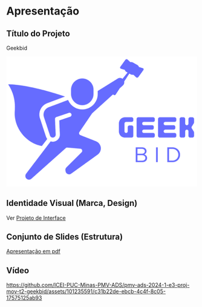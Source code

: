 # Apresentação

## Título do Projeto

Geekbid

![Geekbid](img/geekbid.png)

## Identidade Visual (Marca, Design)

Ver [Projeto de Interface](/docs/04-Projeto%20de%20Interface.md)

## Conjunto de Slides (Estrutura)

[Apresentação em pdf](/presentation/GeekBid.pdf) 

## Vídeo


https://github.com/ICEI-PUC-Minas-PMV-ADS/pmv-ads-2024-1-e3-proj-mov-t2-geekbid/assets/101235591/c31b22de-ebcb-4c4f-8c05-17575125ab93


